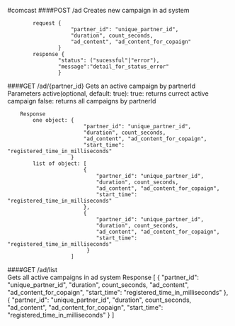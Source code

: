 #comcast
####POST /ad
    Creates new campaign in ad system
        
            request {
                        "partner_id": "unique_partner_id", 
                        "duration", count_seconds, 
                        "ad_content", "ad_content_for_copaign"
                    }
            response {
                    "status": ("sucessful"|"error"), 
                    "message":"detail_for_status_error"
                    }

####GET /ad/{partner_id}
    Gets an active campaign by partnerId        
        Parameters
            active(optional, default: true): 
                true: returns currect active campaign
                false: returns all campaigns by partnerId

        Response 
            one object: {
                            "partner_id": "unique_partner_id", 
                            "duration", count_seconds, 
                            "ad_content", "ad_content_for_copaign",
                            "start_time": "registered_time_in_milliseconds"
                        }
            list of object: [
                            {
                                "partner_id": "unique_partner_id", 
                                "duration", count_seconds, 
                                "ad_content", "ad_content_for_copaign",
                                "start_time": "registered_time_in_milliseconds"
                            },
                            {
                                "partner_id": "unique_partner_id", 
                                "duration", count_seconds, 
                                "ad_content", "ad_content_for_copaign",
                                "start_time": "registered_time_in_milliseconds"
                             }
                        ]
                    
####GET /ad/list                
    Gets all active campaigns in ad system
        Response [
                        {
                            "partner_id": "unique_partner_id", 
                            "duration", count_seconds, 
                            "ad_content", "ad_content_for_copaign",
                            "start_time": "registered_time_in_milliseconds"
                        },
                        {
                            "partner_id": "unique_partner_id", 
                            "duration", count_seconds, 
                            "ad_content", "ad_content_for_copaign",
                            "start_time": "registered_time_in_milliseconds"
                         }
                 ]
